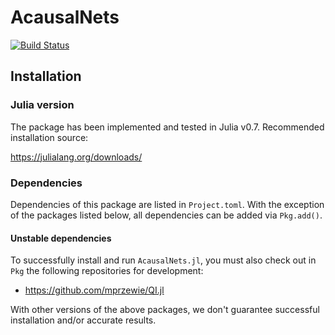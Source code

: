 # AcausalNets

[![Build Status](https://travis-ci.org/mikegpl/AcausalNets.jl.svg?branch=master)](https://travis-ci.org/mikegpl/AcausalNets.jl)


## Installation 

### Julia version

The package has been implemented and tested in Julia v0.7. Recommended installation source:

https://julialang.org/downloads/

### Dependencies

Dependencies of this package are listed in `Project.toml`. 
With the exception of the packages listed below, all dependencies can be added via `Pkg.add()`.

#### Unstable dependencies

To successfully install and run `AcausalNets.jl`, you must also check out in `Pkg` the following repositories 
for development:

- https://github.com/mprzewie/QI.jl 

With other versions of the above packages, we don't guarantee successful installation and/or accurate results.